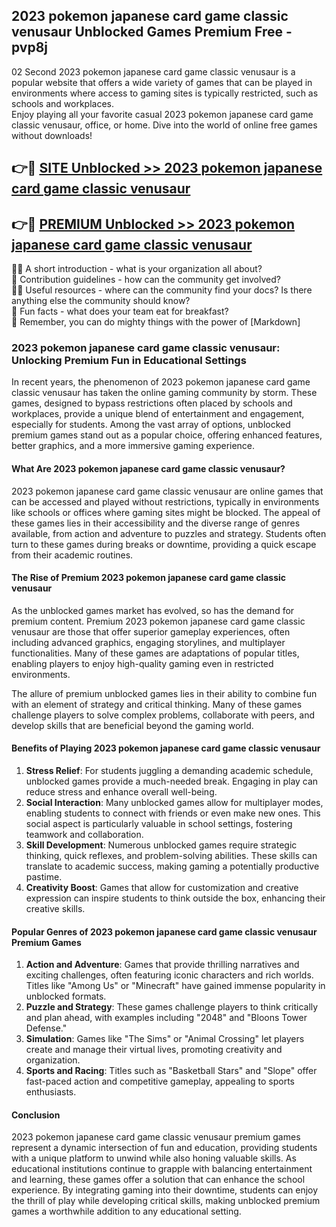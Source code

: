 ## 2023 pokemon japanese card game classic venusaur Unblocked Games Premium Free - pvp8j

02 Second 2023 pokemon japanese card game classic venusaur is a popular website that offers a wide variety of games that can be played in environments where access to gaming sites is typically restricted, such as schools and workplaces.  
Enjoy playing all your favorite casual 2023 pokemon japanese card game classic venusaur, office, or home. Dive into the world of online free games without downloads!

## 👉🔴 [SITE Unblocked >> 2023 pokemon japanese card game classic venusaur](http://freeplayer.one?title=2023_pokemon_japanese_card_game_classic_venusaur&ref=13D)

## 👉🔴 [PREMIUM Unblocked >> 2023 pokemon japanese card game classic venusaur](http://freeplayer.one?title=2023_pokemon_japanese_card_game_classic_venusaur&ref=13D)

🙋‍♀️ A short introduction - what is your organization all about?  
🌈 Contribution guidelines - how can the community get involved?  
👩‍💻 Useful resources - where can the community find your docs? Is there anything else the community should know?  
🍿 Fun facts - what does your team eat for breakfast?  
🧙 Remember, you can do mighty things with the power of [Markdown]

### 2023 pokemon japanese card game classic venusaur: Unlocking Premium Fun in Educational Settings

In recent years, the phenomenon of 2023 pokemon japanese card game classic venusaur has taken the online gaming community by storm. These games, designed to bypass restrictions often placed by schools and workplaces, provide a unique blend of entertainment and engagement, especially for students. Among the vast array of options, unblocked premium games stand out as a popular choice, offering enhanced features, better graphics, and a more immersive gaming experience.

#### What Are 2023 pokemon japanese card game classic venusaur?

2023 pokemon japanese card game classic venusaur are online games that can be accessed and played without restrictions, typically in environments like schools or offices where gaming sites might be blocked. The appeal of these games lies in their accessibility and the diverse range of genres available, from action and adventure to puzzles and strategy. Students often turn to these games during breaks or downtime, providing a quick escape from their academic routines.

#### The Rise of Premium 2023 pokemon japanese card game classic venusaur

As the unblocked games market has evolved, so has the demand for premium content. Premium 2023 pokemon japanese card game classic venusaur are those that offer superior gameplay experiences, often including advanced graphics, engaging storylines, and multiplayer functionalities. Many of these games are adaptations of popular titles, enabling players to enjoy high-quality gaming even in restricted environments.

The allure of premium unblocked games lies in their ability to combine fun with an element of strategy and critical thinking. Many of these games challenge players to solve complex problems, collaborate with peers, and develop skills that are beneficial beyond the gaming world.

#### Benefits of Playing 2023 pokemon japanese card game classic venusaur

1.  **Stress Relief**: For students juggling a demanding academic schedule, unblocked games provide a much-needed break. Engaging in play can reduce stress and enhance overall well-being.
2.  **Social Interaction**: Many unblocked games allow for multiplayer modes, enabling students to connect with friends or even make new ones. This social aspect is particularly valuable in school settings, fostering teamwork and collaboration.
3.  **Skill Development**: Numerous unblocked games require strategic thinking, quick reflexes, and problem-solving abilities. These skills can translate to academic success, making gaming a potentially productive pastime.
4.  **Creativity Boost**: Games that allow for customization and creative expression can inspire students to think outside the box, enhancing their creative skills.

#### Popular Genres of 2023 pokemon japanese card game classic venusaur Premium Games

1.  **Action and Adventure**: Games that provide thrilling narratives and exciting challenges, often featuring iconic characters and rich worlds. Titles like "Among Us" or "Minecraft" have gained immense popularity in unblocked formats.
2.  **Puzzle and Strategy**: These games challenge players to think critically and plan ahead, with examples including "2048" and "Bloons Tower Defense."
3.  **Simulation**: Games like "The Sims" or "Animal Crossing" let players create and manage their virtual lives, promoting creativity and organization.
4.  **Sports and Racing**: Titles such as "Basketball Stars" and "Slope" offer fast-paced action and competitive gameplay, appealing to sports enthusiasts.

#### Conclusion

2023 pokemon japanese card game classic venusaur premium games represent a dynamic intersection of fun and education, providing students with a unique platform to unwind while also honing valuable skills. As educational institutions continue to grapple with balancing entertainment and learning, these games offer a solution that can enhance the school experience. By integrating gaming into their downtime, students can enjoy the thrill of play while developing critical skills, making unblocked premium games a worthwhile addition to any educational setting.
